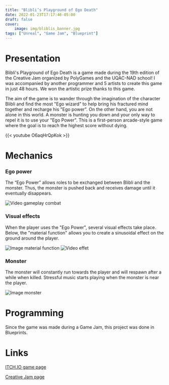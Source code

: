 ```yaml
---
title: "Blibli’s Playground of Ego Death"
date: 2022-01-23T17:17:46-05:00
draft: false
cover:
    image: img/bliblis_banner.jpg
tags: ["Unreal", "Game Jam", "Blueprint"]
---
```


# Presentation

Blibli's Playground of Ego Death is a game made during the 19th edition of the Creative Jam organized by PolyGames and the UQAC-NAD school! I was accompanied by another programmer and 5 artists to create this game in just 48 hours. We won the artistic prize thanks to this game.

The aim of the game is to wander through the imagination of the character Blibli and find the most "Ego wizard" to help bring his fractured mind together and recharge his "Ego power". On the other hand, you are not alone in this world. A monster is hunting you down and your only way to repel it is to use your "Ego Power". This is a first-person arcade-style game where the goal is to reach the highest score without dying.

{{< youtube O6aqHrQpKok >}}

# Mechanics

### Ego power
The “Ego Power” allows roles to be exchanged between Blibli and the monster. Thus, the monster is pushed back and receives damage until it eventually disappears.

![Video gameplay combat](/img/bliblis_fight.webp)

### Visual effects
When the player uses the "Ego Power", several visual effects take place. Below, the "material function" allows you to create a sinusoidal effect on the ground around the player.

![Image material function](/img/bliblis_materialfunction.PNG)
![Video effet](/img/Bliblis_waves.webp)

### Monster
The monster will constantly run towards the player and will respawn after a while when killed. Stressful music starts playing when the monster is near the player.

![Image monster](/img/bliblis_monster.PNG)

# Programming
Since the game was made during a Game Jam, this project was done in Blueprints.

# Links

[ITCH.IO game page](https://lespaullord.itch.io/bliblis-playoground-of-ego-death)

[Creative Jam page](https://itch.io/jam/19ieme-creative-jam-virtuel)